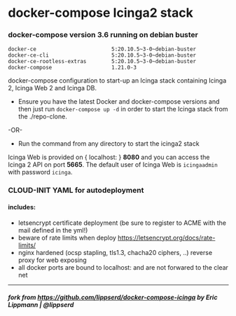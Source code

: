 # docker-compose Icinga2 stack

### docker-compose version 3.6 running on debian buster

```
docker-ce                        5:20.10.5~3-0~debian-buster
docker-ce-cli                    5:20.10.5~3-0~debian-buster
docker-ce-rootless-extras        5:20.10.5~3-0~debian-buster
docker-compose                   1.21.0-3
```
docker-compose configuration to start-up an Icinga stack containing
Icinga 2, Icinga Web 2 and Icinga DB.

* Ensure you have the latest Docker and docker-compose versions and
then just run `docker-compose up -d` in order to start the Icinga stack from the ./repo-clone.

-OR-

* Run the command from any directory to start the icinga2 stack

Icinga Web is provided on { localhost:<port> } **8080** and you can access the Icinga 2 API on port **5665**.
The default user of Icinga Web is `icingaadmin` with password `icinga`.


### CLOUD-INIT YAML for autodeployment
#### includes:

* letsencrypt certificate deployment (be sure to register to ACME with the mail defined in the yml!)
* beware of rate limits when deploy https://letsencrypt.org/docs/rate-limits/
* nginx hardened (ocsp stapling, tls1.3, chacha20 ciphers, ..) reverse proxy for web exposing
* all docker ports are bound to localhost:<port> and are not forwared to the clear net

---
##### fork from https://github.com/lippserd/docker-compose-icinga by Eric Lippmann | @lippserd 
